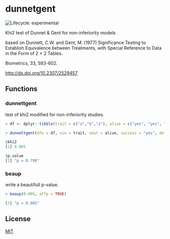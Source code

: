 # dunnetgent

<!-- badges: start -->
![Lifecycle: experimental](https://img.shields.io/badge/lifecycle-experimental-orange.svg)
<!-- badges: end -->

Khi2 test of Dunnet &amp; Gent for non-inferiority models

based on Dunnett, C.W. and Gent, M. (1977) Significance Testing to Establish Equivalence between Treatments, with Special Reference to Data in the Form of 2 × 2 Tables.

Biometrics, 33, 593-602.

http://dx.doi.org/10.2307/2529457

## Functions

### dunnettgent

test of khi2 modified for non-inferiority studies.

```r
> df <- dplyr::tibble(trait = c("a","b","a"), alive = c("yes", "yes", "no"))

> dunnettgent(dfx = df, vin = trait, vout = alive, success = "yes", delta = 0.1, corcont = TRUE)

$khi2
[1] 0.065

$p.value
[1] "p = 0.798"
```

### beaup

write a beautifull p-value.

```r
> beaup(0.005, affp = TRUE)

[1] "p = 0.005"
```



## License

[MIT](https://choosealicense.com/licenses/mit/)
